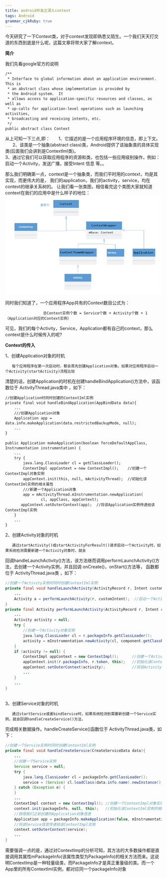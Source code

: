 ```yaml
---
title: android开发之深入context
tags: Android
grammar_cjkRuby: true
---
```


今天研究了一下Context类，对于context发现即熟悉又陌生。一个我们天天打交道的东西到底是什么呢，这篇文章将带大家了解context。

**简介**

我们先看google官方的说明

``` stylus
/**
 * Interface to global information about an application environment.  This is
 * an abstract class whose implementation is provided by
 * the Android system.  It
 * allows access to application-specific resources and classes, as well as
 * up-calls for application-level operations such as launching activities,
 * broadcasting and receiving intents, etc.
 */
public abstract class Context
```


  从上可知一下三点,即：
        1、它描述的是一个应用程序环境的信息，即上下文。<br>
        2、该类是一个抽象(abstract class)类，Android提供了该抽象类的具体实现类(后面我们会讲到是ContextIml类)。<br>
        3、通过它我们可以获取应用程序的资源和类，也包括一些应用级别操作，例如：启动一个Activity，发送广播，接受Intent 信息 等。。

那么我们明确第一点，context是一个抽象类，而我们平时用的context，均是其实现，而更伟大的是， 我们的application，我们的activity，service，均在context的继承关系树的。
让我们看一张类图，相信看完这个类图大家就知道context在我们的应用中是什么样子的地位：<br>
![context继承关系图][1]


同时我们知道了，一个应用程序App共有的Context数目公式为：
 
                     总Context实例个数 = Service个数 + Activity个数 + 1（Application对应的Context实例）
可见，我们的每个Activity，Service，Application都有自己的context，那么context是什么时候传入的呢?

**Context的传入**

   1、创建Application对象的时机
 
       每个应用程序在第一次启动时，都会首先创建Application对象。如果对应用程序启动一个Activity(startActivity)流程比较
清楚的话，创建Application的时机在创建handleBindApplication()方法中，该函数位于 ActivityThread.java类中 ，如下：

``` stylus
//创建Application时同时创建的ContextIml实例  
private final void handleBindApplication(AppBindData data){  
    ...  
    ///创建Application对象  
    Application app = data.info.makeApplication(data.restrictedBackupMode, null);  
    ...  
}  
  
public Application makeApplication(boolean forceDefaultAppClass, Instrumentation instrumentation) {  
    ...  
    try {  
        java.lang.ClassLoader cl = getClassLoader();  
        ContextImpl appContext = new ContextImpl();    //创建一个ContextImpl对象实例  
        appContext.init(this, null, mActivityThread);  //初始化该ContextIml实例的相关属性  
        ///新建一个Application对象   
        app = mActivityThread.mInstrumentation.newApplication(  
                cl, appClass, appContext);  
       appContext.setOuterContext(app);  //将该Application实例传递给该ContextImpl实例           
    }   
    ...  
}  
```

  2、创建Activity对象的时机
 
       通过startActivity()或startActivityForResult()请求启动一个Activity时，如果系统检测需要新建一个Activity对象时，就会
  回调handleLaunchActivity()方法，该方法继而调用performLaunchActivity()方法，去创建一个Activity实例，并且回调
 onCreate()，onStart()方法等， 函数都位于 ActivityThread.java类 ，如下：

``` java
//创建一个Activity实例时同时创建ContextIml实例  
private final void handleLaunchActivity(ActivityRecord r, Intent customIntent) {  
    ...  
    Activity a = performLaunchActivity(r, customIntent);  //启动一个Activity  
}  
private final Activity performLaunchActivity(ActivityRecord r, Intent customIntent) {  
    ...  
    Activity activity = null;  
    try {  
        //创建一个Activity对象实例  
        java.lang.ClassLoader cl = r.packageInfo.getClassLoader();  
        activity = mInstrumentation.newActivity(cl, component.getClassName(), r.intent);  
    }  
    if (activity != null) {  
        ContextImpl appContext = new ContextImpl();      //创建一个Activity实例  
        appContext.init(r.packageInfo, r.token, this);   //初始化该ContextIml实例的相关属性  
        appContext.setOuterContext(activity);            //将该Activity信息传递给该ContextImpl实例  
        ...  
    }  
    ...      
}  
 
```


 

3、创建Service对象的时机

 
       通过startService或者bindService时，如果系统检测到需要新创建一个Service实例，就会回调handleCreateService()方法，
 完成相关数据操作。handleCreateService()函数位于 ActivityThread.java类，如下：

``` java
//创建一个Service实例时同时创建ContextIml实例  
private final void handleCreateService(CreateServiceData data){  
    ...  
    //创建一个Service实例  
    Service service = null;  
    try {  
        java.lang.ClassLoader cl = packageInfo.getClassLoader();  
        service = (Service) cl.loadClass(data.info.name).newInstance();  
    } catch (Exception e) {  
    }  
    ...  
    ContextImpl context = new ContextImpl(); //创建一个ContextImpl对象实例  
    context.init(packageInfo, null, this);   //初始化该ContextIml实例的相关属性  
    //获得我们之前创建的Application对象信息  
    Application app = packageInfo.makeApplication(false, mInstrumentation);  
    //将该Service信息传递给该ContextImpl实例  
    context.setOuterContext(service);  
    ...  
}  
```
需要强调一点的是，通过对ContextImp的分析可知，其方法的大多数操作都是直接调用其属性mPackageInfo(该属性类型为PackageInfo)的相关方法而来。这说明ContextImp是一种轻量级类，而PackageInfo才是真正重量级的类。而一个App里的所有ContextIml实例，都对应同一个packageInfo对象


  [1]: ./images/context.png "context.png"
